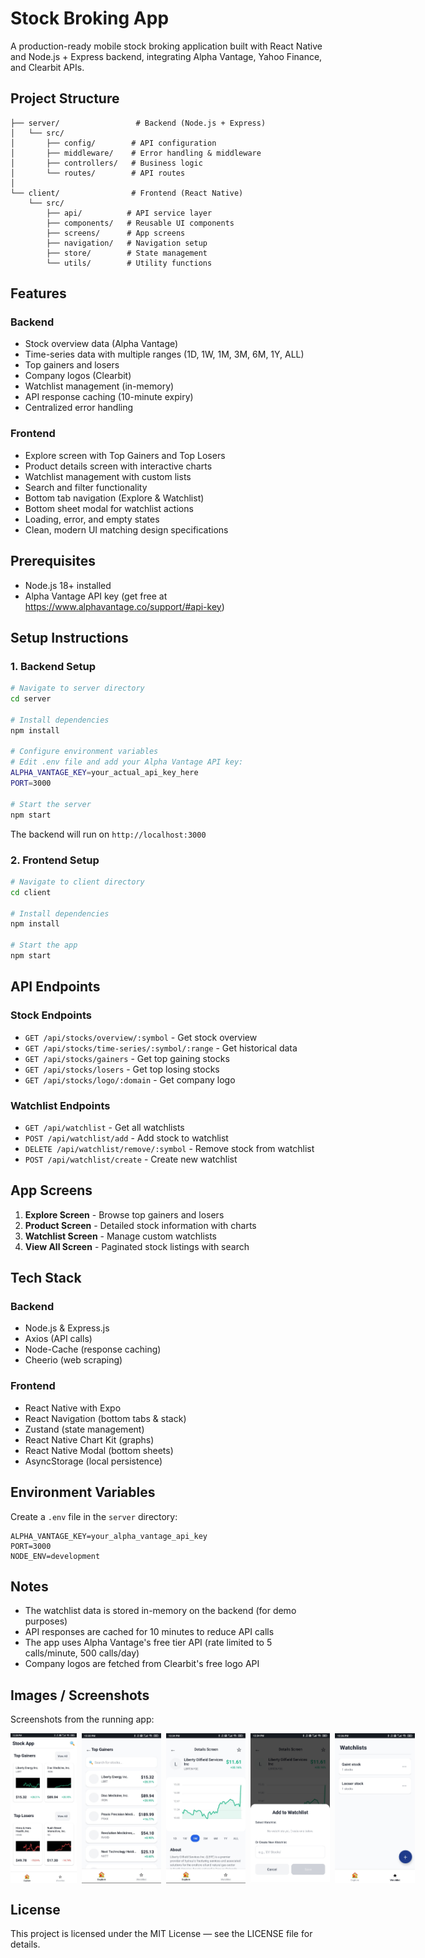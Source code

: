 # Stock Broking App

A production-ready mobile stock broking application built with React Native and Node.js + Express backend, integrating Alpha Vantage, Yahoo Finance, and Clearbit APIs.

## Project Structure

```
├── server/                 # Backend (Node.js + Express)
│   └── src/
│       ├── config/        # API configuration
│       ├── middleware/    # Error handling & middleware
│       ├── controllers/   # Business logic
│       └── routes/        # API routes
│
└── client/                # Frontend (React Native)
    └── src/
        ├── api/          # API service layer
        ├── components/   # Reusable UI components
        ├── screens/      # App screens
        ├── navigation/   # Navigation setup
        ├── store/        # State management
        └── utils/        # Utility functions
```

## Features

### Backend
- Stock overview data (Alpha Vantage)
- Time-series data with multiple ranges (1D, 1W, 1M, 3M, 6M, 1Y, ALL)
- Top gainers and losers
- Company logos (Clearbit)
- Watchlist management (in-memory)
- API response caching (10-minute expiry)
- Centralized error handling

### Frontend
- Explore screen with Top Gainers and Top Losers
- Product details screen with interactive charts
- Watchlist management with custom lists
- Search and filter functionality
- Bottom tab navigation (Explore & Watchlist)
- Bottom sheet modal for watchlist actions
- Loading, error, and empty states
- Clean, modern UI matching design specifications

## Prerequisites

- Node.js 18+ installed
- Alpha Vantage API key (get free at https://www.alphavantage.co/support/#api-key)

## Setup Instructions

### 1. Backend Setup

```bash
# Navigate to server directory
cd server

# Install dependencies
npm install

# Configure environment variables
# Edit .env file and add your Alpha Vantage API key:
ALPHA_VANTAGE_KEY=your_actual_api_key_here
PORT=3000

# Start the server
npm start
```

The backend will run on `http://localhost:3000`

### 2. Frontend Setup

```bash
# Navigate to client directory
cd client

# Install dependencies
npm install

# Start the app
npm start
```

## API Endpoints

### Stock Endpoints
- `GET /api/stocks/overview/:symbol` - Get stock overview
- `GET /api/stocks/time-series/:symbol/:range` - Get historical data
- `GET /api/stocks/gainers` - Get top gaining stocks
- `GET /api/stocks/losers` - Get top losing stocks
- `GET /api/stocks/logo/:domain` - Get company logo

### Watchlist Endpoints
- `GET /api/watchlist` - Get all watchlists
- `POST /api/watchlist/add` - Add stock to watchlist
- `DELETE /api/watchlist/remove/:symbol` - Remove stock from watchlist
- `POST /api/watchlist/create` - Create new watchlist

## App Screens

1. **Explore Screen** - Browse top gainers and losers
2. **Product Screen** - Detailed stock information with charts
3. **Watchlist Screen** - Manage custom watchlists
4. **View All Screen** - Paginated stock listings with search

## Tech Stack

### Backend
- Node.js & Express.js
- Axios (API calls)
- Node-Cache (response caching)
- Cheerio (web scraping)

### Frontend
- React Native with Expo
- React Navigation (bottom tabs & stack)
- Zustand (state management)
- React Native Chart Kit (graphs)
- React Native Modal (bottom sheets)
- AsyncStorage (local persistence)

## Environment Variables

Create a `.env` file in the `server` directory:

```env
ALPHA_VANTAGE_KEY=your_alpha_vantage_api_key
PORT=3000
NODE_ENV=development
```

## Notes

- The watchlist data is stored in-memory on the backend (for demo purposes)
- API responses are cached for 10 minutes to reduce API calls
- The app uses Alpha Vantage's free tier API (rate limited to 5 calls/minute, 500 calls/day)
- Company logos are fetched from Clearbit's free logo API

## Images / Screenshots

Screenshots from the running app:

<p align="left" style="display:flex; align-items:flex-start; gap:8px;">
  <img src="assets/screenshots/home.png-explore.jpg" alt="Home - Top Gainers/Losers" style="height:240px; object-fit:cover;">
  <img src="assets/screenshots/top-gainers-list.jpg" alt="Top Gainers List" style="height:240px; object-fit:cover;">
  <img src="assets/screenshots/details-screen.jpg" alt="Details Chart" style="height:240px; object-fit:cover;">
  <img src="assets/screenshots/add-watchlist-modal.jpg" alt="Add to Watchlist Modal" style="height:240px; object-fit:cover;">
  <img src="assets/screenshots/watchlists.jpg" alt="Watchlists" style="height:240px; object-fit:cover;">
</p>

## License

This project is licensed under the MIT License — see the LICENSE file for details.
